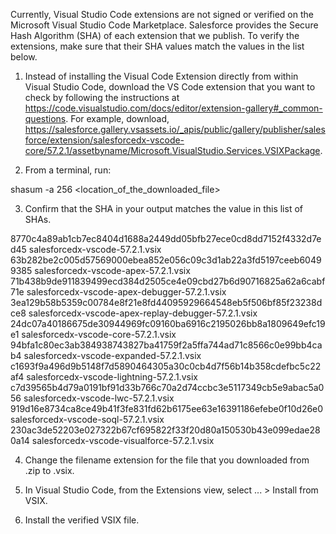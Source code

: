 Currently, Visual Studio Code extensions are not signed or verified on the
Microsoft Visual Studio Code Marketplace. Salesforce provides the Secure Hash
Algorithm (SHA) of each extension that we publish. To verify the extensions,
make sure that their SHA values match the values in the list below.

1. Instead of installing the Visual Code Extension directly from within Visual
   Studio Code, download the VS Code extension that you want to check by
   following the instructions at
   https://code.visualstudio.com/docs/editor/extension-gallery#_common-questions.
   For example, download,
   https://salesforce.gallery.vsassets.io/_apis/public/gallery/publisher/salesforce/extension/salesforcedx-vscode-core/57.2.1/assetbyname/Microsoft.VisualStudio.Services.VSIXPackage.

2. From a terminal, run:

shasum -a 256 <location_of_the_downloaded_file>

3. Confirm that the SHA in your output matches the value in this list of SHAs.

8770c4a89ab1cb7ec8404d1688a2449dd05bfb27ece0cd8dd7152f4332d7ed45  salesforcedx-vscode-57.2.1.vsix
63b282be2c005d57569000ebea852e056c09c3d1ab22a3fd5197ceeb60499385  salesforcedx-vscode-apex-57.2.1.vsix
71b438b9de911839499ecd384d2505ce4e09cbd27b6d90716825a62a6cabf71e  salesforcedx-vscode-apex-debugger-57.2.1.vsix
3ea129b58b5359c00784e8f21e8fd44095929664548eb5f506bf85f23238dce8  salesforcedx-vscode-apex-replay-debugger-57.2.1.vsix
24dc07a40186675de30944969fc09160ba6916c2195026bb8a1809649efc19e1  salesforcedx-vscode-core-57.2.1.vsix
94bfa1c80ec3ab384938743827ba41759f2a5ffa744ad71c8566c0e99bb4cab4  salesforcedx-vscode-expanded-57.2.1.vsix
c1693f9a496d9b5148f7d5890464305a30c0cb4d7f56b14b358cdefbc5c22af4  salesforcedx-vscode-lightning-57.2.1.vsix
c7d39565b4d79a0191bf91d33b766c70a2d74ccbc3e5117349cb5e9abac5a056  salesforcedx-vscode-lwc-57.2.1.vsix
919d16e8734ca8ce49b41f3fe831fd62b6175ee63e16391186efebe0f10d26e0  salesforcedx-vscode-soql-57.2.1.vsix
230ac3de52203e027322b67cf695822f33f20d80a150530b43e099edae280a14  salesforcedx-vscode-visualforce-57.2.1.vsix


4. Change the filename extension for the file that you downloaded from .zip to
.vsix.

5. In Visual Studio Code, from the Extensions view, select ... > Install from
VSIX.

6. Install the verified VSIX file.

